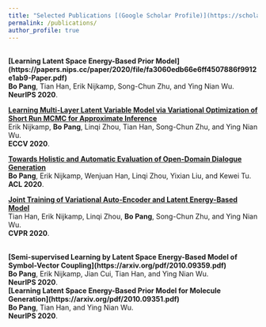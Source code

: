 ```yaml
---
title: "Selected Publications [(Google Scholar Profile)](https://scholar.google.com/citations?user=s9fNEVEAAAAJ&hl=en)"
permalink: /publications/
author_profile: true
---
```


<br>
<b>[Learning Latent Space Energy-Based Prior Model](https://papers.nips.cc/paper/2020/file/fa3060edb66e6ff4507886f9912e1ab9-Paper.pdf)</b> <br> 
<b>Bo Pang</b>, Tian Han, Erik Nijkamp, Song-Chun Zhu, and Ying Nian Wu.<br> 
<b>NeurIPS 2020</b>.

<b>[Learning Multi-Layer Latent Variable Model via Variational Optimization of Short Run MCMC for Approximate Inference](https://arxiv.org/pdf/1912.01909.pdf)</b> <br> 
Erik Nijkamp, <b>Bo Pang</b>, Linqi Zhou, Tian Han, Song-Chun Zhu, and Ying Nian Wu.<br> 
<b>ECCV 2020</b>.

<b>[Towards Holistic and Automatic Evaluation of Open-Domain Dialogue Generation](https://www.aclweb.org/anthology/2020.acl-main.333.pdf)</b> <br> 
<b>Bo Pang</b>, Erik Nijkamp, Wenjuan Han, Linqi Zhou, Yixian Liu, and Kewei Tu.<br> 
<b>ACL 2020</b>.


<b>[Joint Training of Variational Auto-Encoder and Latent Energy-Based Model](https://arxiv.org/pdf/2006.06059.pdf)</b> <br> 
Tian Han, Erik Nijkamp, Linqi Zhou, <b>Bo Pang</b>, Song-Chun Zhu, and Ying Nian Wu.<br> 
<b>CVPR 2020</b>.

<br>
<b>[Semi-supervised Learning by Latent Space
Energy-Based Model of Symbol-Vector Coupling](https://arxiv.org/pdf/2010.09359.pdf)</b> <br> 
<b>Bo Pang</b>, Erik Nijkamp, Jian Cui, Tian Han, and Ying Nian Wu.<br> 
<b>NeurIPS 2020</b>.

<br>
<b>[Learning Latent Space Energy-Based Prior Model for Molecule Generation](https://arxiv.org/pdf/2010.09351.pdf)</b> <br> 
<b>Bo Pang</b>, Tian Han, and Ying Nian Wu.<br> 
<b>NeurIPS 2020</b>.
